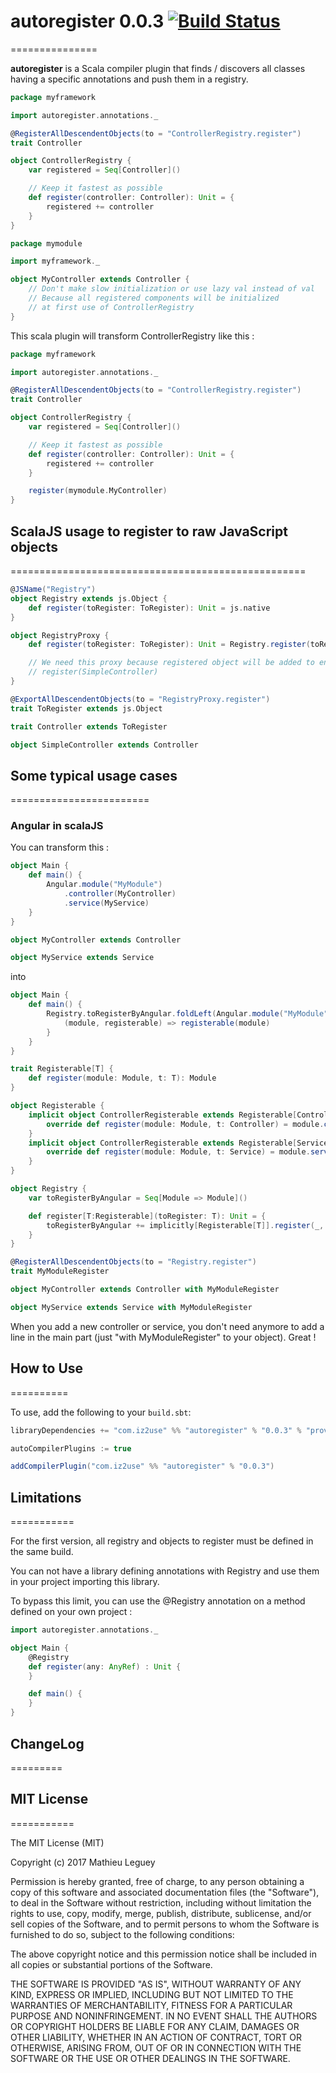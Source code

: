 # autoregister 0.0.3 [![Build Status][travis-badge]][travis-link]
===============

[travis-badge]: https://travis-ci.org/math85360/autoregister.svg
[travis-link]: https://travis-ci.org/math85360/autoregister

**autoregister** is a Scala compiler plugin that finds / discovers all classes having a specific annotations and push them in a registry.

```scala
package myframework

import autoregister.annotations._

@RegisterAllDescendentObjects(to = "ControllerRegistry.register")
trait Controller

object ControllerRegistry {
	var registered = Seq[Controller]()

	// Keep it fastest as possible
	def register(controller: Controller): Unit = {
		registered += controller
	}
}
```

```scala
package mymodule

import myframework._

object MyController extends Controller {
	// Don't make slow initialization or use lazy val instead of val
	// Because all registered components will be initialized 
	// at first use of ControllerRegistry
}
```

This scala plugin will transform ControllerRegistry like this :

```scala
package myframework

import autoregister.annotations._

@RegisterAllDescendentObjects(to = "ControllerRegistry.register")
trait Controller

object ControllerRegistry {
	var registered = Seq[Controller]()

	// Keep it fastest as possible
	def register(controller: Controller): Unit = {
		registered += controller
	}

	register(mymodule.MyController)
}
```

## ScalaJS usage to register to raw JavaScript objects
===================================================

```scala
@JSName("Registry")
object Registry extends js.Object {
	def register(toRegister: ToRegister): Unit = js.native
}

object RegistryProxy {
	def register(toRegister: ToRegister): Unit = Registry.register(toRegister)

	// We need this proxy because registered object will be added to end of this object like this :
	// register(SimpleController)
}

@ExportAllDescendentObjects(to = "RegistryProxy.register")
trait ToRegister extends js.Object

trait Controller extends ToRegister

object SimpleController extends Controller
```

## Some typical usage cases
========================

### Angular in scalaJS

You can transform this :

```scala
object Main {
	def main() {
		Angular.module("MyModule")
			.controller(MyController)
			.service(MyService)
	}
}

object MyController extends Controller

object MyService extends Service
```

into

```scala
object Main {
	def main() {
		Registry.toRegisterByAngular.foldLeft(Angular.module("MyModule")) {
			(module, registerable) => registerable(module)
		} 
	}
}

trait Registerable[T] {
	def register(module: Module, t: T): Module
}

object Registerable {
	implicit object ControllerRegisterable extends Registerable[Controller] {
		override def register(module: Module, t: Controller) = module.controller(t)
	}
	implicit object ControllerRegisterable extends Registerable[Service] {
		override def register(module: Module, t: Service) = module.service(t)
	}
}

object Registry {
	var toRegisterByAngular = Seq[Module => Module]()

	def register[T:Registerable](toRegister: T): Unit = {
		toRegisterByAngular += implicitly[Registerable[T]].register(_, toRegister)
	}
}

@RegisterAllDescendentObjects(to = "Registry.register")
trait MyModuleRegister

object MyController extends Controller with MyModuleRegister

object MyService extends Service with MyModuleRegister
```

When you add a new controller or service, you don't need anymore to add a line in the main part (just "with MyModuleRegister" to your object). Great ! 

## How to Use
==========

To use, add the following to your `build.sbt`:

```scala
libraryDependencies += "com.iz2use" %% "autoregister" % "0.0.3" % "provided"

autoCompilerPlugins := true

addCompilerPlugin("com.iz2use" %% "autoregister" % "0.0.3")
```

## Limitations
===========

For the first version, all registry and objects to register must be defined in the same build.

You can not have a library defining annotations with Registry and use them in your project importing this library.

To bypass this limit, you can use the @Registry annotation on a method defined on your own project :

```scala
import autoregister.annotations._

object Main {
	@Registry
	def register(any: AnyRef) : Unit {
	}

	def main() {
	}
}
```

## ChangeLog
=========

## MIT License
===========

The MIT License (MIT)

Copyright (c) 2017 Mathieu Leguey

Permission is hereby granted, free of charge, to any person obtaining a copy
of this software and associated documentation files (the "Software"), to deal
in the Software without restriction, including without limitation the rights
to use, copy, modify, merge, publish, distribute, sublicense, and/or sell
copies of the Software, and to permit persons to whom the Software is
furnished to do so, subject to the following conditions:

The above copyright notice and this permission notice shall be included in
all copies or substantial portions of the Software.

THE SOFTWARE IS PROVIDED "AS IS", WITHOUT WARRANTY OF ANY KIND, EXPRESS OR
IMPLIED, INCLUDING BUT NOT LIMITED TO THE WARRANTIES OF MERCHANTABILITY,
FITNESS FOR A PARTICULAR PURPOSE AND NONINFRINGEMENT. IN NO EVENT SHALL THE
AUTHORS OR COPYRIGHT HOLDERS BE LIABLE FOR ANY CLAIM, DAMAGES OR OTHER
LIABILITY, WHETHER IN AN ACTION OF CONTRACT, TORT OR OTHERWISE, ARISING FROM,
OUT OF OR IN CONNECTION WITH THE SOFTWARE OR THE USE OR OTHER DEALINGS IN
THE SOFTWARE.